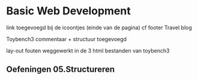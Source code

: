 # Basic Web Development
link toegevoegd bij de icoontjes (einde van de pagina) cf footer Travel blog

Toybench3 commentaar + structuur toegevoegd

lay-out fouten weggewerkt in de 3 html bestanden van toybench3
## Oefeningen 05.Structureren